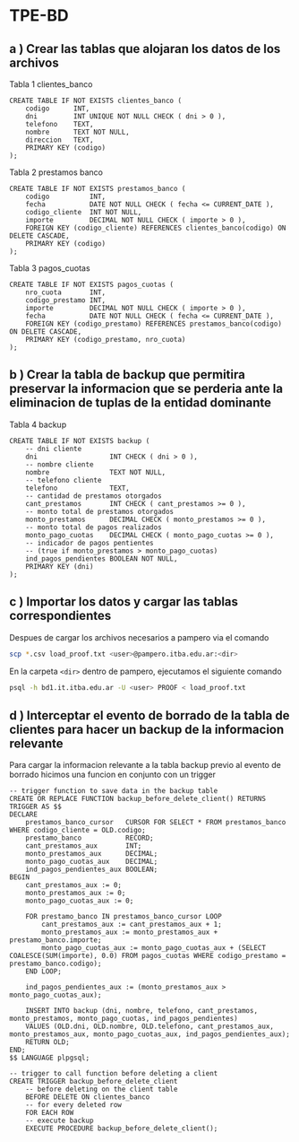 # TPE-BD


## a ) Crear las tablas que alojaran los datos de los archivos

Tabla 1 clientes_banco
```pgsql
CREATE TABLE IF NOT EXISTS clientes_banco (
    codigo      INT,
    dni         INT UNIQUE NOT NULL CHECK ( dni > 0 ),
    telefono    TEXT,
    nombre      TEXT NOT NULL,
    direccion   TEXT,
    PRIMARY KEY (codigo)
);
```

Tabla 2 prestamos banco
```pgsql
CREATE TABLE IF NOT EXISTS prestamos_banco (
    codigo          INT,
    fecha           DATE NOT NULL CHECK ( fecha <= CURRENT_DATE ),
    codigo_cliente  INT NOT NULL,
    importe         DECIMAL NOT NULL CHECK ( importe > 0 ),
    FOREIGN KEY (codigo_cliente) REFERENCES clientes_banco(codigo) ON DELETE CASCADE,
    PRIMARY KEY (codigo)
);
```


Tabla 3 pagos_cuotas
```pgsql
CREATE TABLE IF NOT EXISTS pagos_cuotas (
    nro_cuota       INT,
    codigo_prestamo INT,
    importe         DECIMAL NOT NULL CHECK ( importe > 0 ),
    fecha           DATE NOT NULL CHECK ( fecha <= CURRENT_DATE ),
    FOREIGN KEY (codigo_prestamo) REFERENCES prestamos_banco(codigo) ON DELETE CASCADE,
    PRIMARY KEY (codigo_prestamo, nro_cuota)
);
```
## b ) Crear la tabla de backup que permitira preservar la informacion que se perderia ante la eliminacion de tuplas de la entidad dominante

Tabla 4 backup
```pgsql
CREATE TABLE IF NOT EXISTS backup (
    -- dni cliente
    dni                  INT CHECK ( dni > 0 ),
    -- nombre cliente
    nombre               TEXT NOT NULL,
    -- telefono cliente
    telefono             TEXT,
    -- cantidad de prestamos otorgados
    cant_prestamos       INT CHECK ( cant_prestamos >= 0 ),
    -- monto total de prestamos otorgados
    monto_prestamos      DECIMAL CHECK ( monto_prestamos >= 0 ),
    -- monto total de pagos realizados
    monto_pago_cuotas    DECIMAL CHECK ( monto_pago_cuotas >= 0 ),
    -- indicador de pagos pentientes
    -- (true if monto_prestamos > monto_pago_cuotas)
    ind_pagos_pendientes BOOLEAN NOT NULL,
    PRIMARY KEY (dni)
);
```

## c ) Importar los datos y cargar las tablas correspondientes

Despues de cargar los archivos necesarios a pampero via el comando
```sh
scp *.csv load_proof.txt <user>@pampero.itba.edu.ar:<dir>
```

En la carpeta `<dir>` dentro de pampero, ejecutamos el siguiente comando
```sh
psql -h bd1.it.itba.edu.ar -U <user> PROOF < load_proof.txt
```

## d ) Interceptar el evento de borrado de la tabla de clientes para hacer un backup de la informacion relevante

Para cargar la informacion relevante a la tabla backup previo al evento de borrado hicimos una funcion en conjunto con un trigger

```pgsql
-- trigger function to save data in the backup table
CREATE OR REPLACE FUNCTION backup_before_delete_client() RETURNS TRIGGER AS $$
DECLARE
    prestamos_banco_cursor   CURSOR FOR SELECT * FROM prestamos_banco WHERE codigo_cliente = OLD.codigo;
    prestamo_banco           RECORD;
    cant_prestamos_aux       INT;
    monto_prestamos_aux      DECIMAL;
    monto_pago_cuotas_aux    DECIMAL;
    ind_pagos_pendientes_aux BOOLEAN;
BEGIN
    cant_prestamos_aux := 0;
    monto_prestamos_aux := 0;
    monto_pago_cuotas_aux := 0;

    FOR prestamo_banco IN prestamos_banco_cursor LOOP
        cant_prestamos_aux := cant_prestamos_aux + 1;
        monto_prestamos_aux := monto_prestamos_aux + prestamo_banco.importe;
        monto_pago_cuotas_aux := monto_pago_cuotas_aux + (SELECT COALESCE(SUM(importe), 0.0) FROM pagos_cuotas WHERE codigo_prestamo = prestamo_banco.codigo);
    END LOOP;

    ind_pagos_pendientes_aux := (monto_prestamos_aux > monto_pago_cuotas_aux);

    INSERT INTO backup (dni, nombre, telefono, cant_prestamos, monto_prestamos, monto_pago_cuotas, ind_pagos_pendientes)
    VALUES (OLD.dni, OLD.nombre, OLD.telefono, cant_prestamos_aux, monto_prestamos_aux, monto_pago_cuotas_aux, ind_pagos_pendientes_aux);
    RETURN OLD;
END;
$$ LANGUAGE plpgsql;

-- trigger to call function before deleting a client
CREATE TRIGGER backup_before_delete_client
    -- before deleting on the client table
    BEFORE DELETE ON clientes_banco
    -- for every deleted row
    FOR EACH ROW
    -- execute backup
    EXECUTE PROCEDURE backup_before_delete_client();
```